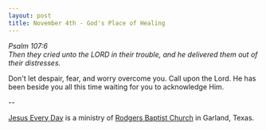 ```yaml
---
layout: post
title: November 4th - God's Place of Healing
---
```


_Psalm 107:6  
Then they cried unto the LORD in their trouble, and he delivered
them out of their distresses._

Don't let despair, fear, and worry overcome you. Call upon the
Lord. He has been beside you all this time waiting for you to
acknowledge Him.

 --

<a href=http://jesuseveryday.net>Jesus Every Day</a> is a ministry of <a href=http://rodgersbaptist.net>Rodgers Baptist Church</a> in Garland, Texas.
